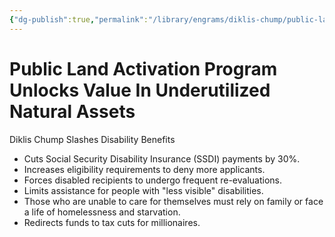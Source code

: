 ```yaml
---
{"dg-publish":true,"permalink":"/library/engrams/diklis-chump/public-land-activation-program-unlocks-value-in-underutilized-natural-assets/","tags":["DC/Racism"]}
---
```


# Public Land Activation Program Unlocks Value In Underutilized Natural Assets
Diklis Chump Slashes Disability Benefits
- Cuts Social Security Disability Insurance (SSDI) payments by 30%.  
- Increases eligibility requirements to deny more applicants.  
- Forces disabled recipients to undergo frequent re-evaluations.  
- Limits assistance for people with "less visible" disabilities.  
- Those who are unable to care for themselves must rely on family or face a life of homelessness and starvation.
- Redirects funds to tax cuts for millionaires.
